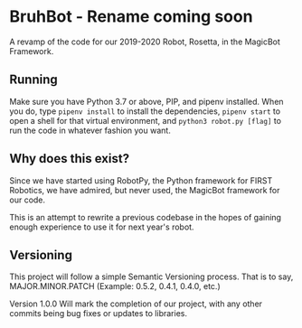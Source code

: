 # BruhBot - Rename coming soon

A revamp of the code for our 2019-2020 Robot, Rosetta, in the MagicBot Framework.

## Running

Make sure you have Python 3.7 or above, PIP, and pipenv installed. When you do, type ```pipenv install``` to install the dependencies, ```pipenv start``` to open a shell for that virtual environment, and ```python3 robot.py [flag]``` to run the code in whatever fashion you want.

## Why does this exist?

Since we have started using RobotPy, the Python framework for FIRST Robotics, we have admired, but never used, the MagicBot framework for our code.

This is an attempt to rewrite a previous codebase in the hopes of gaining enough experience to use it for next year's robot.

## Versioning

This project will follow a simple Semantic Versioning process. That is to say, MAJOR.MINOR.PATCH (Example: 0.5.2, 0.4.1, 0.4.0, etc.)

Version 1.0.0 Will mark the completion of our project, with any other commits being bug fixes or updates to libraries.